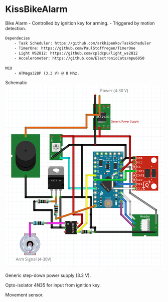 # KissBikeAlarm

Bike Alarm
		- Controlled by ignition key for arming.
		- Triggered by motion detection.

	Dependecies
		- Task Scheduler: https://github.com/arkhipenko/TaskScheduler
		- TimerOne: https://github.com/PaulStoffregen/TimerOne
		- Light WS2812: https://github.com/cpldcpu/light_ws2812
		- Accelerometer: https://github.com/ElectronicCats/mpu6050

	MCU
		- ATMega328P (3.3 V) @ 8 Mhz.


Schematic
![](https://raw.githubusercontent.com/GitMoDu/KISSBikeAlarm/master/Media/Schematic.png)

Generic step-down power supply (3.3 V).

Opto-isolator 4N35 for input from ignition key. 

Movement sensor.